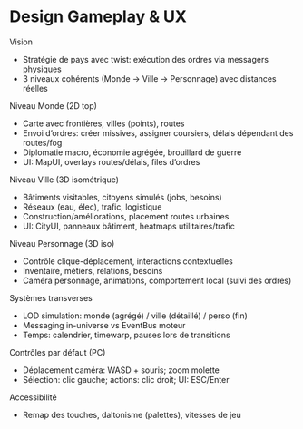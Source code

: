 # Design Gameplay & UX

Vision
- Stratégie de pays avec twist: exécution des ordres via messagers physiques
- 3 niveaux cohérents (Monde -> Ville -> Personnage) avec distances réelles

Niveau Monde (2D top)
- Carte avec frontières, villes (points), routes
- Envoi d’ordres: créer missives, assigner coursiers, délais dépendant des routes/fog
- Diplomatie macro, économie agrégée, brouillard de guerre
- UI: MapUI, overlays routes/délais, files d’ordres

Niveau Ville (3D isométrique)
- Bâtiments visitables, citoyens simulés (jobs, besoins)
- Réseaux (eau, élec), trafic, logistique
- Construction/améliorations, placement routes urbaines
- UI: CityUI, panneaux bâtiment, heatmaps utilitaires/trafic

Niveau Personnage (3D iso)
- Contrôle clique-déplacement, interactions contextuelles
- Inventaire, métiers, relations, besoins
- Caméra personnage, animations, comportement local (suivi des ordres)

Systèmes transverses
- LOD simulation: monde (agrégé) / ville (détaillé) / perso (fin)
- Messaging in-universe vs EventBus moteur
- Temps: calendrier, timewarp, pauses lors de transitions

Contrôles par défaut (PC)
- Déplacement caméra: WASD + souris; zoom molette
- Sélection: clic gauche; actions: clic droit; UI: ESC/Enter

Accessibilité
- Remap des touches, daltonisme (palettes), vitesses de jeu
